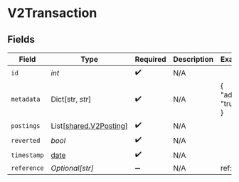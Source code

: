 # V2Transaction


## Fields

| Field                                                                | Type                                                                 | Required                                                             | Description                                                          | Example                                                              |
| -------------------------------------------------------------------- | -------------------------------------------------------------------- | -------------------------------------------------------------------- | -------------------------------------------------------------------- | -------------------------------------------------------------------- |
| `id`                                                                 | *int*                                                                | :heavy_check_mark:                                                   | N/A                                                                  |                                                                      |
| `metadata`                                                           | Dict[str, *str*]                                                     | :heavy_check_mark:                                                   | N/A                                                                  | {<br/>"admin": "true"<br/>}                                          |
| `postings`                                                           | List[[shared.V2Posting](../../models/shared/v2posting.md)]           | :heavy_check_mark:                                                   | N/A                                                                  |                                                                      |
| `reverted`                                                           | *bool*                                                               | :heavy_check_mark:                                                   | N/A                                                                  |                                                                      |
| `timestamp`                                                          | [date](https://docs.python.org/3/library/datetime.html#date-objects) | :heavy_check_mark:                                                   | N/A                                                                  |                                                                      |
| `reference`                                                          | *Optional[str]*                                                      | :heavy_minus_sign:                                                   | N/A                                                                  | ref:001                                                              |
